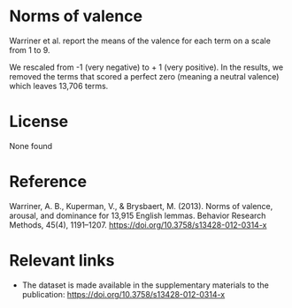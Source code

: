 # Norms of valence

Warriner et al. report the means of the valence for each term on a scale from 1 to 9.

We rescaled from -1 (very negative) to + 1 (very positive). In the results, we removed the terms that scored a perfect zero (meaning a neutral valence) which leaves 13,706 terms.


# License
None found

# Reference
Warriner, A. B., Kuperman, V., & Brysbaert, M. (2013). Norms of valence, arousal, and dominance for 13,915 English lemmas. Behavior Research Methods, 45(4), 1191–1207. https://doi.org/10.3758/s13428-012-0314-x


# Relevant links

+ The dataset is made available in the supplementary materials to the publication: https://doi.org/10.3758/s13428-012-0314-x


